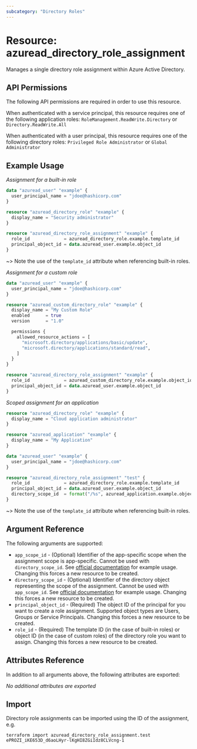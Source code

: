 ```yaml
---
subcategory: "Directory Roles"
---
```


# Resource: azuread_directory_role_assignment

Manages a single directory role assignment within Azure Active Directory.

## API Permissions

The following API permissions are required in order to use this resource.

When authenticated with a service principal, this resource requires one of the following application roles: `RoleManagement.ReadWrite.Directory` or `Directory.ReadWrite.All`

When authenticated with a user principal, this resource requires one of the following directory roles: `Privileged Role Administrator` or `Global Administrator`

## Example Usage

*Assignment for a built-in role*

```terraform
data "azuread_user" "example" {
  user_principal_name = "jdoe@hashicorp.com"
}

resource "azuread_directory_role" "example" {
  display_name = "Security administrator"
}

resource "azuread_directory_role_assignment" "example" {
  role_id             = azuread_directory_role.example.template_id
  principal_object_id = data.azuread_user.example.object_id
}
```

~> Note the use of the `template_id` attribute when referencing built-in roles.

*Assignment for a custom role*

```terraform
data "azuread_user" "example" {
  user_principal_name = "jdoe@hashicorp.com"
}

resource "azuread_custom_directory_role" "example" {
  display_name = "My Custom Role"
  enabled      = true
  version      = "1.0"

  permissions {
    allowed_resource_actions = [
      "microsoft.directory/applications/basic/update",
      "microsoft.directory/applications/standard/read",
    ]
  }
}

resource "azuread_directory_role_assignment" "example" {
  role_id             = azuread_custom_directory_role.example.object_id
  principal_object_id = data.azuread_user.example.object_id
}
```

*Scoped assignment for an application*

```terraform
resource "azuread_directory_role" "example" {
  display_name = "Cloud application administrator"
}

resource "azuread_application" "example" {
  display_name = "My Application"
}

data "azuread_user" "example" {
  user_principal_name = "jdoe@hashicorp.com"
}

resource "azuread_directory_role_assignment" "test" {
  role_id             = azuread_directory_role.example.template_id
  principal_object_id = data.azuread_user.example.object_id
  directory_scope_id  = format("/%s", azuread_application.example.object_id)
}
```

~> Note the use of the `template_id` attribute when referencing built-in roles.

## Argument Reference

The following arguments are supported:

* `app_scope_id` - (Optional) Identifier of the app-specific scope when the assignment scope is app-specific. Cannot be used with `directory_scope_id`. See [official documentation](https://docs.microsoft.com/en-us/graph/api/rbacapplication-post-roleassignments?view=graph-rest-1.0&tabs=http) for example usage. Changing this forces a new resource to be created.
* `directory_scope_id` - (Optional) Identifier of the directory object representing the scope of the assignment. Cannot be used with `app_scope_id`. See [official documentation](https://docs.microsoft.com/en-us/graph/api/rbacapplication-post-roleassignments?view=graph-rest-1.0&tabs=http) for example usage. Changing this forces a new resource to be created.
* `principal_object_id` - (Required) The object ID of the principal for you want to create a role assignment. Supported object types are Users, Groups or Service Principals. Changing this forces a new resource to be created.
* `role_id` - (Required) The template ID (in the case of built-in roles) or object ID (in the case of custom roles) of the directory role you want to assign. Changing this forces a new resource to be created.

## Attributes Reference

In addition to all arguments above, the following attributes are exported:

*No additional attributes are exported*

## Import

Directory role assignments can be imported using the ID of the assignment, e.g.

```shell
terraform import azuread_directory_role_assignment.test ePROZI_iKE653D_d6aoLHyr-lKgHI8ZGiIdz8CLVcng-1
```
